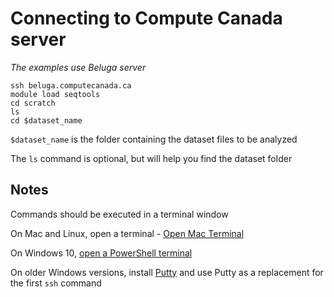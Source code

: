 # Connecting to Compute Canada server

*The examples use Beluga server*

```
ssh beluga.computecanada.ca
module load seqtools
cd scratch
ls
cd $dataset_name
```

`$dataset_name` is the folder containing the dataset files to be analyzed

The `ls` command is optional, but will help you find the dataset folder

## Notes

Commands should be executed in a terminal window

On Mac and Linux, open a terminal - [Open Mac Terminal](https://support.apple.com/en-ca/guide/terminal/apd5265185d-f365-44cb-8b09-71a064a42125/mac)

On Windows 10, [open a PowerShell terminal](https://www.howtogeek.com/662611/9-ways-to-open-powershell-in-windows-10/)

On older Windows versions, install [Putty](https://www.putty.org) and use Putty as a replacement for the first `ssh` command

